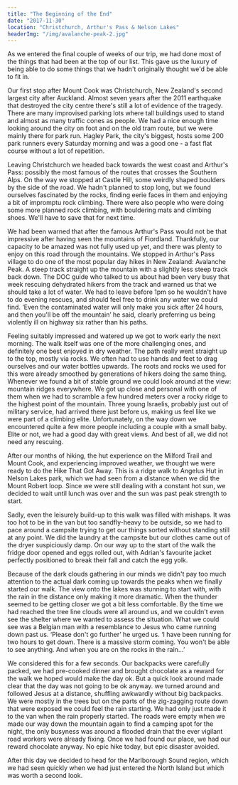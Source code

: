 ```yaml
---
title: "The Beginning of the End"
date: "2017-11-30"
location: "Christchurch, Arthur's Pass & Nelson Lakes"
headerImg: "/img/avalanche-peak-2.jpg"
---
```


As we entered the final couple of weeks of our trip, we had done most of the things that had been at the top of our list. This gave us the luxury of being able to do some things that we hadn't originally thought we'd be able to fit in.

Our first stop after Mount Cook was Christchurch, New Zealand's second largest city after Auckland. Almost seven years after the 2011 earthquake that destroyed the city centre there's still a lot of evidence of the tragedy. There are many improvised parking lots where tall buildings used to stand and almost as many traffic cones as people. We had a nice enough time looking around the city on foot and on the old tram route, but we were mainly there for park run. Hagley Park, the city's biggest, hosts some 200 park runners every Saturday morning and was a good one - a fast flat course without a lot of repetition.  

Leaving Christchurch we headed back towards the west coast and Arthur's Pass: possibly the most famous of the routes that crosses the Southern Alps. On the way we stopped at Castle Hill, some weirdly shaped boulders by the side of the road. We hadn't planned to stop long, but we found ourselves fascinated by the rocks, finding eerie faces in them and enjoying a bit of impromptu rock climbing. There were also people who were doing some more planned rock climbing, with bouldering mats and climbing shoes. We'll have to save that for next time.

<div><photo url="/img/castle-hill.jpg" caption="The strange boulders of Castle Hill"></photo></div>

We had been warned that after the famous Arthur's Pass would not be that impressive after having seen the mountains of Fiordland. Thankfully, our capacity to be amazed was not fully used up yet, and there was plenty to enjoy on this road through the mountains. We stopped in Arthur's Pass village to do one of the most popular day hikes in New Zealand: Avalanche Peak. A steep track straight up the mountain with a slightly less steep track back down. The DOC guide who talked to us about had been very busy that week rescuing dehydrated hikers from the track and warned us that we should take a lot of water. We had to leave before 1pm so he wouldn't have to do evening rescues, and should feel free to drink any water we could find. ‘Even the contaminated water will only make you sick after 24 hours, and then you'll be off the mountain’ he said, clearly preferring us being violently ill on highway six rather than his paths.

Feeling suitably impressed and watered up we got to work early the next morning. The walk itself was one of the more challenging ones, and definitely one best enjoyed in dry weather. The path really went straight up to the top, mostly via rocks. We often had to use hands and feet to drag ourselves and our water bottles upwards. The roots and rocks we used for this were already smoothed by generations of hikers doing the same thing. Whenever we found a bit of stable ground we could look around at the view: mountain ridges everywhere. We got up close and personal with one of them when we had to scramble a few hundred meters over a rocky ridge to the highest point of the mountain. Three young Israelis, probably just out of military service, had arrived there just before us, making us feel like we were part of a climbing elite. Unfortunately, on the way down we encountered quite a few more people including a couple with a small baby. Elite or not, we had a good day with great views. And best of all, we did not need any rescuing.

<div><map route="/route/avalanche-peak.json" type="article" layer="terrain" caption="The Avalanche Peak Track"></map></div>

After our months of hiking, the hut experience on the Milford Trail and Mount Cook, and experiencing improved weather, we thought we were ready to do the Hike That Got Away. This is a ridge walk to Angelus Hut in Nelson Lakes park, which we had seen from a distance when we did the Mount Robert loop. Since we were still dealing with a constant hot sun, we decided to wait until lunch was over and the sun was past peak strength to start.

Sadly, even the leisurely build-up to this walk was filled with mishaps. It was too hot to be in the van but too sandfly-heavy to be outside, so we had to pace around a campsite trying to get our things sorted without standing still at any point. We did the laundry at the campsite but our clothes came out of the dryer suspiciously damp. On our way up to the start of the walk the fridge door opened and eggs rolled out, with Adrian's favourite jacket perfectly positioned to break their fall and catch the egg yolk.

<div><photo url="/img/avalanche-peak-1.jpg" caption="The view east through Arthur's Pass from partway up the Avalanche Peak Track" fullwidth="true"></photo></div>

Because of the dark clouds gathering in our minds we didn't pay too much attention to the actual dark coming up towards the peaks when we finally started our walk. The view onto the lakes was stunning to start with, with the rain in the distance only making it more dramatic. When the thunder seemed to be getting closer we got a bit less comfortable. By the time we had reached the tree line clouds were all around us, and we couldn't even see the shelter where we wanted to assess the situation. What we could see was a Belgian man with a resemblance to Jesus who came running down past us. ‘Please don't go further’ he urged us. ‘I have been running for two hours to get down. There is a massive storm coming. You won't be able to see anything. And when you are on the rocks in the rain…’

We considered this for a few seconds. Our backpacks were carefully packed, we had pre-cooked dinner and brought chocolate as a reward for the walk we hoped would make the day ok. But a quick look around made clear that the day was not going to be ok anyway. we turned around and followed Jesus at a distance, shuffling awkwardly without big backpacks. We were mostly in the trees but on the parts of the zig-zagging route down that were exposed we could feel the rain starting. We had only just made it to the van when the rain properly started. The roads were empty when we made our way down the mountain again to find a camping spot for the night, the only busyness was around a flooded drain that the ever vigilant road workers were already fixing. Once we had found our place, we had our reward chocolate anyway. No epic hike today, but epic disaster avoided.

<div><photo url="/img/avalanche-peak-dina.jpg" caption="Dina descending from the top of Avalanche Peak" fullwidth="true"></photo></div>

After this day we decided to head for the Marlborough Sound region, which we had seen quickly when we had just entered the North Island but which was worth a second look.
